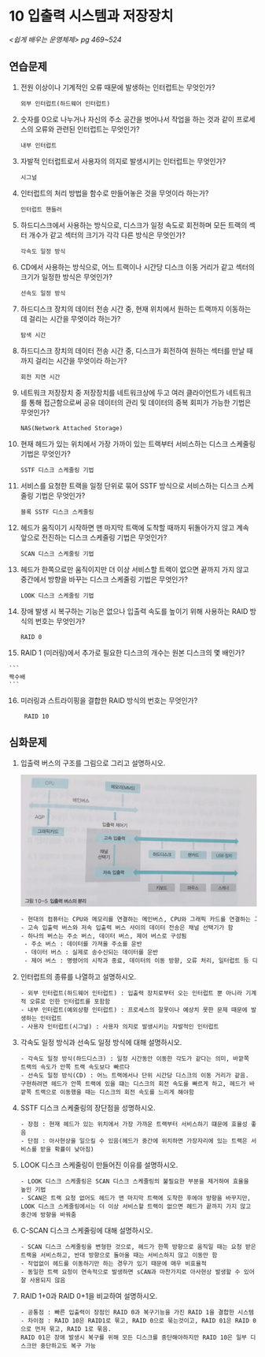 # 10 입출력 시스템과 저장장치

*<쉽게 배우는 운영체제> pg 469~524*



## 연습문제

1. 전원 이상이나 기계적인 오류 때문에 발생하는 인터럽트는 무엇인가?

   ```
   외부 인터럽트(하드웨어 인터럽트)
   ```

2. 숫자를 0으로 나누거나 자신의 주소 공간을 벗어나서 작업을 하는 것과 같이 프로세스의 오류와 관련된 인터럽트는 무엇인가?

   ```
   내부 인터럽트
   ```

3. 자발적 인터럽트로서 사용자의 의지로 발생시키는 인터럽트는 무엇인가?

   ```
   시그널
   ```

4. 인터럽트의 처리 방법을 함수로 만들어놓은 것을 무엇이라 하는가?

   ```
   인터럽트 핸들러
   ```

5. 하드디스크에서 사용하는 방식으로, 디스크가 일정 속도로 회전하며 모든 트랙의 섹터 개수가 같고 섹터의 크기가 각각 다른 방식은 무엇인가?

   ```
   각속도 일정 방식
   ```

6. CD에서 사용하는 방식으로, 어느 트랙이나 시간당 디스크 이동 거리가 같고 섹터의 크기가 일정한 방식은 무엇인가?

   ```
   선속도 일정 방식
   ```

7. 하드디스크 장치의 데이터 전송 시간 중, 현재 위치에서 원하는 트랙까지 이동하는 데 걸리는 시간을 무엇이라 하는가?

   ```
   탐색 시간
   ```

8. 하드디스크 장치의 데이터 전송 시간 중, 디스크가 회전하여 원하는 섹터를 만날 때까지 걸리는 시간을 무엇이라 하는가?

   ```
   회전 지연 시간
   ```

9. 네트워크 저장장치 중 저장장치를 네트워크상에 두고 여러 클라이언트가 네트워크를 통해 접근함으로써 공유 데이터의 관리 및 데이터의 중복 회피가 가능한 기법은 무엇인가?

   ```
   NAS(Network Attached Storage)
   ```

10. 현재 헤드가 있는 위치에서 가장 가까이 있는 트랙부터 서비스하는 디스크 스케줄링 기법은 무엇인가?

    ```
    SSTF 디스크 스케줄링 기법
    ```

11. 서비스를 요청한 트랙을 일정 단위로 묶어 SSTF 방식으로 서비스하는 디스크 스케줄링 기법은 무엇인가?

    ```
    블록 SSTF 디스크 스케줄링
    ```

12. 헤드가 움직이기 시작하면 맨 마지막 트랙에 도착할 때까지 뒤돌아가지 않고 계속 앞으로 전진하는 디스크 스케줄링 기법은 무엇인가?

    ```
    SCAN 디스크 스케줄링 기법
    ```

13. 헤드가 한쪽으로만 움직이지만 더 이상 서비스할 트랙이 없으면 끝까지 가지 않고 중간에서 방향을 바꾸는 디스크 스케줄링 기법은 무엇인가?

    ```
    LOOK 디스크 스케줄링 기법
    ```

14. 장애 발생 시 복구하는 기능은 없으나 입출력 속도를 높이기 위해 사용하는 RAID 방식의 번호는 무엇인가?

    ```
    RAID 0
    ```

15.  RAID 1 (미러링)에서 추가로 필요한 디스크의 개수는 원본 디스크의 몇 배인가?

    ```
    짝수배
    ```

16. 미러링과 스트라이핑을 결합한 RAID 방식의 번호는 무엇인가?

    ```
     RAID 10
    ```



## 심화문제

1. 입출력 버스의 구조를 그림으로 그리고 설명하시오.

   ![img](.assets/io_bus)

   ```tex
   - 현대의 컴퓨터는 CPU와 메모리를 연결하는 메인버스, CPU와 그래픽 카드를 연결하는 그래픽 버스, 고속 입출력 버스와 저속 입출력 버스를 사용한다.
   - 고속 입출력 버스와 저속 입출력 버스 사이의 데이터 전송은 채널 선택기가 함
   - 하나의 버스는 주소 버스, 데이터 버스, 제어 버스로 구성됨
   	- 주소 버스 : 데이터를 가져올 주소를 운반
   	- 데이터 버스 : 실제로 송수신되는 데이터를 운반
   	- 제어 버스 : 명령어의 시작과 종료, 데이터의 이동 방향, 오류 처리, 일터럽트 등 다양한 신호를 운반
   ```

2. 인터럽트의 종류를 나열하고 설명하시오.

   ```
   - 외부 인터럽트(하드웨어 인터럽트) : 입출력 장치로부터 오는 인터럽트 뿐 아니라 기계적 오류로 인한 인터럽트를 포함함
   - 내부 인터럽트(예외상황 인터럽트) : 프로세스의 잘못이나 예상치 못한 문제 때문에 발생하는 인터럽트 
   - 사용자 인터럽트(시그널) : 사용자 의지로 발생시키는 자발적인 인터럽트
   ```

3. 각속도 일정 방식과 선속도 일정 방식에 대해 설명하시오.

   ```
   - 각속도 일정 방식(하드디스크) : 일정 시간동안 이동한 각도가 같다는 의미, 바깥쪽 트랙의 속도가 안쪽 트랙 속도보다 빠르다
   - 선속도 일정 방식(CD) : 어느 트랙에서나 단위 시간당 디스크의 이동 거리가 같음. 구현하려면 헤드가 안쪽 트랙에 있을 떄는 디스크의 회전 속도를 빠르게 하고, 헤드가 바깥쪽 트랙으로 이동했을 때는 디스크의 회전 속도를 느리게 해야함
   ```

4. SSTF 디스크 스케줄링의 장단점을 성명하시오.

   ```
   - 장점 : 현재 헤드가 있는 위치에서 가장 가까운 트랙부터 서비스하기 떄문에 효율성 좋음
   - 단점 : 아사현상을 일으킬 수 있음(헤드가 중간에 위치하면 가장자리에 있는 트랙은 서비스를 받을 확률이 낮아짐)
   ```

5. LOOK 디스크 스케줄링이 만들어진 이유를 설명하시오.

   ```
   - LOOK 디스크 스케줄링은 SCAN 디스크 스케줄링의 불필요한 부분을 제거하여 효율을 높인 기법
   - SCAN은 트랙 요청 없어도 헤드가 맨 마지막 트랙에 도착한 후에야 방향을 바꾸지만, LOOK 디스크 스케줄링에서는 더 이상 서비스할 트랙이 없으면 헤드가 끝까지 가지 않고 중간에 방향을 바꿔줌
   ```

6. C-SCAN 디스크 스케줄링에 대해 설명하시오.

   ```
   - SCAN 디스크 스케줄링을 변형한 것으로, 헤드가 한쪽 방향으로 움직일 때는 요청 받은 트랙을 서비스하고, 반대 방향으로 돌아올 때는 서비스하지 않고 이동만 함
   - 작업없이 헤드를 이동하기만 하는 경우가 있기 때문에 매우 비효율적
   - 동일한 트랙 요청이 연속적으로 발생하면 sCAN과 마찬가지로 아사현상 발생할 수 있어 잘 사용되지 않음
   ```

7. RAID 1+0과 RAID 0+1을 비교하여 설명하시오.

   ```
   - 공통점 : 빠른 입출력이 장점인 RAID 0과 복구기능을 가진 RAID 1을 결합한 시스템
   - 차이점 : RAID 10은 RAID1로 묶고, RAID 0으로 묶는것이고, RAID 01은 RAID 0으로 먼저 묶고, RAID 1로 묶음.
   RAID 01은 장애 발생시 복구를 위해 모든 디스크를 중단해야하지만 RAID 10은 일부 디스크만 중단하고도 복구 가능
